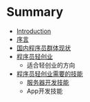 # Summary

* [Introduction](README.md)
* [序言](preface.md)
* [国内程序员群体现状](chinese_programmer_status.md)
* [程序员轻创业](light_startup.md)
   * 适合轻创业的方向
* [程序员轻创业需要的技能](programmer_technique_for_light_startup.md)
   * [服务器开发技能](server_dev.md)
   * App开发技能

